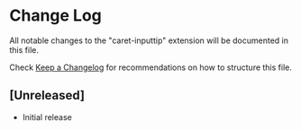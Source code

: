 # Change Log

All notable changes to the "caret-inputtip" extension will be documented in this file.

Check [Keep a Changelog](http://keepachangelog.com/) for recommendations on how to structure this file.

## [Unreleased]

- Initial release